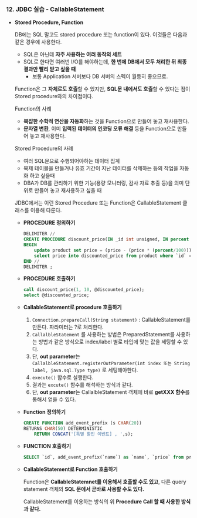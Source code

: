 ### 12. JDBC 실습 - CallableStatement

- **Stored Procedure, Function**
    
    DB에는 SQL 말고도 stored procedure 또는 function이 있다. 이것들은 다음과 같은 경우에 사용한다.
    
    - SQL은 아닌데 **자주 사용하는 여러 동작의 세트**
    - SQL로 한다면 여러번 I/O를 해야하는데, **한 번에 DB에서 모두 처리한 뒤 최종 결과만 빨리 받고 싶을 때**
        - 보통 Application 서버보다 DB 서버의 스펙이 월등히 좋으므로.
    
    Function은 그 **자체로도 호출**할 수 있지만, **SQL문 내에서도 호출**할 수 있다는 점이 Stored procedure와의 차이점이다.
    
    Function의 사례
    
    - **복잡한 수학적 연산을 자동화**하는 것을 Function으로 만들어 놓고 재사용한다.
    - **문자열 변환**, 이미 **입력된 데이터의 인코딩 오류 해결** 등을 Function으로 만들어 놓고 재사용한다.
    
    Stored Procedure의 사례
    
    - 여러 SQL문으로 수행되어야하는 데이터 집계
    - 복제 테이블을 만들거나 유효 기간이 지난 데이터를 삭제하는 등의 작업을 자동화 하고 싶을때
    - DBA가 DB를 관리하기 위한 기능(용량 모니터링, 감사 자료 추출 등)을 의미 단위로 만들어 놓고 재사용하고 싶을 때
    
     JDBC에서는 이런 Stored Procedure 또는 Function은 CallableStatement 클래스를 이용해 다룬다.
    
    - **PROCEDURE 정의하기**
        
        ```sql
        DELIMITER //
        CREATE PROCEDURE discount_price(IN _id int unsigned, IN percent int, OUT discounted_price int)
        BEGIN
        	update product set price = (price - (price * (percent/100))) where `id` = _id;
        	select price into discounted_price from product where `id` = _id;
        END //
        DELIMITER ;
        ```
        
    - **PROCEDURE 호출하기**
        
        ```sql
        call discount_price(1, 10, @discounted_price);
        select @discounted_price;
        ```
        
    - **CallableStatement로 procedure 호출하기**
        1. `Connection.prepareCall(String statement)` : CallableStatement를 만든다. 파라미터는 ?로 처리한다.
        2. `CallalbleStatement` 를 사용하는 방법은 PreparedStatement를 사용하는 방법과 같은 방식으로 index/label 별로 타입에 맞는 값을 세팅할 수 있다.
        3. 단, **out parameter**는 `CallalbleStatement.registerOutParameter(int index 또는 String label, java.sql.Type type)` 로 세팅해야한다.
        4. `execute()` 함수로 실행한다.
        5. 결과는 `excute()` 함수를 해석하는 방식과 같다.
        6. 단, **out parameter**는 CallalbleStatement 객체에 바로 **getXXX 함수**를 통해서 얻을 수 있다.
    
    - **Function 정의하기**
        
        ```sql
        CREATE FUNCTION add_event_prefix (s CHAR(20))
        RETURNS CHAR(50) DETERMINISTIC
        	RETURN CONCAT('[특별 할인 이벤트] , ',s);
        ```
        
    - **FUNCTION 호출하기**
        
        ```sql
        SELECT `id`, add_event_prefix(`name`) as `name`, `price` from product where id = 1;
        ```
        
    - **CallableStatement로 Function 호출하기**
        
        Function은 **CallableStatemnet를 이용해서 호출할 수도 있고**, 다른 query statement 객체의 **SQL 문에서 곧바로 사용할 수도 있다.**
        
        CallableStatement를 이용하는 방식의 위 **Procedure Call 할 때 사용한 방식과 같다.**